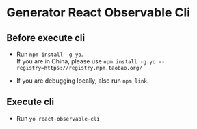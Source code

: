# Generator React Observable Cli

## Before execute cli

-   Run `npm install -g yo`.\
    If you are in China, please use `npm install -g yo --registry=https://registry.npm.taobao.org/`

-   If you are debugging locally, also run `npm link`.

## Execute cli

-   Run `yo react-observable-cli`
